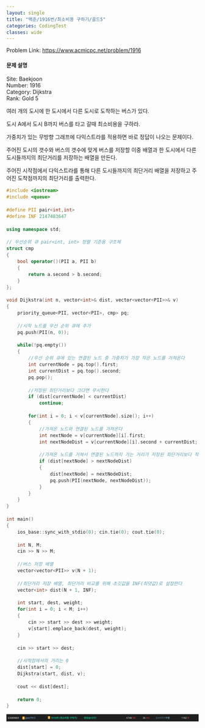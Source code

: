 ```yaml
---
layout: single
title: "백준/1916번/최소비용 구하기/골드5"
categories: CodingTest
classes: wide
---
```


Problem Link: <https://www.acmicpc.net/problem/1916>

#### 문제 설명

Site: Baekjoon   
Number: 1916   
Category: Dijkstra   
Rank: Gold 5

여러 개의 도시에 한 도시에서 다른 도시로 도착하는 버스가 있다.

도시 A에서 도시 B까지 버스를 타고 갈때 최소비용을 구하라.

가중치가 있는 무방향 그래프에 다익스트라를 적용하면 바로 정답이 나오는 문제이다.

주어진 도시의 갯수와 버스의 갯수에 맞게 버스를 저장할 이중 배열과 한 도시에서 다른 도시들까지의 최단거리를 저장하는 배열을 만든다.

주어진 시작점에서 다익스트라를 통해 다른 도시들까지의 최단거리 배열을 저장하고 주어진 도착점까지의 최단거리를 출력한다.

```cpp
#include <iostream>
#include <queue>

#define PII pair<int,int>
#define INF 2147483647

using namespace std;

// 우선순위 큐 pair<int, int> 정렬 기준용 구조체
struct cmp
{
	bool operator()(PII a, PII b)
	{
		return a.second > b.second;
	}
};

void Dijkstra(int n, vector<int>& dist, vector<vector<PII>>& v)
{
	priority_queue<PII, vector<PII>, cmp> pq;

	//시작 노드를 우선 순위 큐에 추가
	pq.push(PII(n, 0));

	while(!pq.empty())
	{
		//우선 순위 큐에 있는 연결된 노드 중 가중치가 가장 작은 노드를 가져온다
		int currentNode = pq.top().first;
		int currentDist = pq.top().second;
		pq.pop();

		//저장된 최단거리보다 크다면 무시한다
		if (dist[currentNode] < currentDist)
			continue;

		for(int i = 0; i < v[currentNode].size(); i++)
		{
			//가져온 노드와 연결된 노드를 가져온다
			int nextNode = v[currentNode][i].first;
			int nextNodeDist = v[currentNode][i].second + currentDist;

			//가져온 노드를 거쳐서 연결된 노드까지 가는 거리가 저장된 최단거리보다 작다면 큐에 넣고 최단거리를 갱신한다
			if (dist[nextNode] > nextNodeDist)
			{
				dist[nextNode] = nextNodeDist;
				pq.push(PII(nextNode, nextNodeDist));
			}
		}
	}
}

int main()
{
	ios_base::sync_with_stdio(0); cin.tie(0); cout.tie(0);

	int N, M;
	cin >> N >> M;

	//버스 저장 배열
	vector<vector<PII>> v(N + 1);

	//최단거리 저장 배열, 최단거리 비교를 위해 초깃값을 INF(최댓값)로 설정한다
	vector<int> dist(N + 1, INF);

	int start, dest, weight;
	for(int i = 0; i < M; i++)
	{
		cin >> start >> dest >> weight;
		v[start].emplace_back(dest, weight);
	}

	cin >> start >> dest;

	//시작점에서의 거리는 0
	dist[start] = 0;
	Dijkstra(start, dist, v);

	cout << dist[dest];

	return 0;
}
```

![백준1916](/assets/images/CodingTest/백준1916번.PNG)
